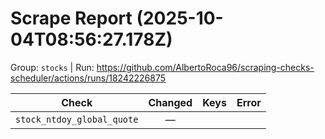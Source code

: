 # Scrape Report (2025-10-04T08:56:27.178Z)

Group: `stocks`  |  Run: https://github.com/AlbertoRoca96/scraping-checks-scheduler/actions/runs/18242226875

| Check | Changed | Keys | Error |
|---|:---:|:--|:--|
| `stock_ntdoy_global_quote` | — |  |  |
